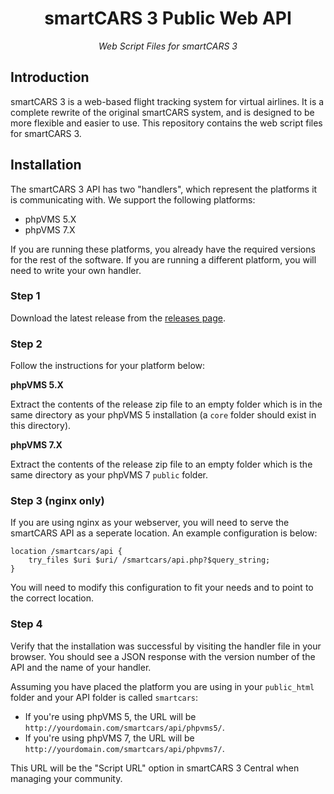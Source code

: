 <h1 align="center">smartCARS 3 Public Web API</h1>
<div align="center">
    <i>Web Script Files for smartCARS 3</i>
</div>

## Introduction
smartCARS 3 is a web-based flight tracking system for virtual airlines. It is a complete rewrite of the original smartCARS system, and is designed to be more flexible and easier to use. This repository contains the web script files for smartCARS 3.

## Installation
The smartCARS 3 API has two "handlers", which represent the platforms it is communicating with. We support the following platforms:
- phpVMS 5.X
- phpVMS 7.X

If you are running these platforms, you already have the required versions for the rest of the software. If you are running a different platform, you will need to write your own handler.

### Step 1
Download the latest release from the [releases page](https://github.com/invernyx/smartcars-3-public-api/releases).

### Step 2
Follow the instructions for your platform below:

<b>phpVMS 5.X</b>

Extract the contents of the release zip file to an empty folder which is in the same directory as your phpVMS 5 installation (a `core` folder should exist in this directory).

<b>phpVMS 7.X</b>

Extract the contents of the release zip file to an empty folder which is the same directory as your phpVMS 7 `public` folder.

### Step 3 (nginx only)
If you are using nginx as your webserver, you will need to serve the smartCARS API as a seperate location. An example configuration is below:

```nginx
location /smartcars/api {
    try_files $uri $uri/ /smartcars/api.php?$query_string;
}
```

You will need to modify this configuration to fit your needs and to point to the correct location.

### Step 4
Verify that the installation was successful by visiting the handler file in your browser. You should see a JSON response with the version number of the API and the name of your handler.

Assuming you have placed the platform you are using in your `public_html` folder and your API folder is called `smartcars`:
- If you're using phpVMS 5, the URL will be `http://yourdomain.com/smartcars/api/phpvms5/`.
- If you're using phpVMS 7, the URL will be `http://yourdomain.com/smartcars/api/phpvms7/`.

This URL will be the "Script URL" option in smartCARS 3 Central when managing your community.
